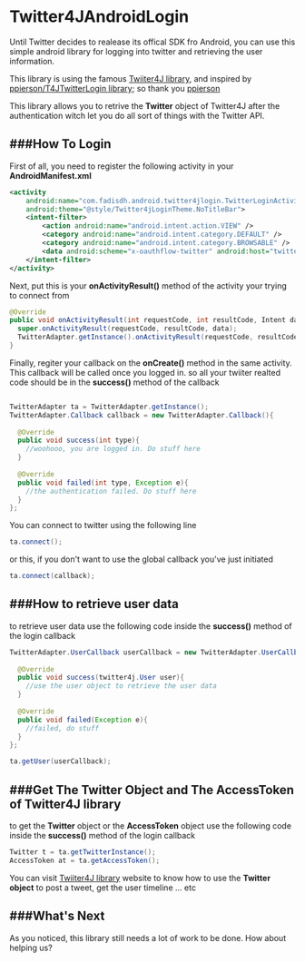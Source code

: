 Twitter4JAndroidLogin
=====================

Until Twitter decides to realease its offical SDK fro Android, you can use this simple android library for logging into twitter and retrieving the user information.

This library is using the famous [Twiiter4J library](http://twitter4j.org/en/), and inspired by [ppierson/T4JTwitterLogin library](https://github.com/ppierson/T4JTwitterLogin); so thank you [ppierson](https://github.com/ppierson)

This library allows you to retrive the **Twitter** object of Twitter4J after the authentication witch let you do all sort of things with the Twitter API.


###How To Login
--------------------

First of all, you need to register the following activity in your **AndroidManifest.xml**
```xml
<activity
	android:name="com.fadisdh.android.twitter4jlogin.TwitterLoginActivity"
	android:theme="@style/Twitter4jLoginTheme.NoTitleBar">
	<intent-filter>
	    <action android:name="android.intent.action.VIEW" />
	    <category android:name="android.intent.category.DEFAULT" />
	    <category android:name="android.intent.category.BROWSABLE" />
	    <data android:scheme="x-oauthflow-twitter" android:host="twitterlogin"/>
	</intent-filter>
</activity>
```

Next, put this is your **onActivityResult()** method of the activity your trying to connect from
```java
@Override
public void onActivityResult(int requestCode, int resultCode, Intent data) {
  super.onActivityResult(requestCode, resultCode, data);
  TwitterAdapter.getInstance().onActivityResult(requestCode, resultCode, data);
}
```

Finally, regiter your callback on the **onCreate()** method in the same activity. This callback will be called once you logged in. so all your twiiter realted code should be in the **success()** method of the callback
```java

TwitterAdapter ta = TwitterAdapter.getInstance();
TwitterAdapter.Callback callback = new TwitterAdapter.Callback(){
 
  @Override
  public void success(int type){
    //woohooo, you are logged in. Do stuff here 
  }
  
  @Override
  public void failed(int type, Exception e){
    //the authentication failed. Do stuff here
  }
};
```

You can connect to twitter using the following line
```java
ta.connect();
```

or this, if you don't want to use the global callback you've just initiated
```java
ta.connect(callback);
```


###How to retrieve user data
--------------------

to retrieve user data use the following code inside the **success()** method of the login callback
```java
TwitterAdapter.UserCallback userCallback = new TwitterAdapter.UserCallback(){
  
  @Override
  public void success(twitter4j.User user){
    //use the user object to retrieve the user data
  }
  
  @Override
  public void failed(Exception e){
    //failed, do stuff
  }
};

ta.getUser(userCallback);
```


###Get The Twitter Object and The AccessToken of Twitter4J library
--------------------

to get the **Twitter** object or the **AccessToken** object use the following code inside the **success()** method of the login callback
```java
Twitter t = ta.getTwitterInstance();
AccessToken at = ta.getAccessToken();
```
You can visit [Twiiter4J library](http://twitter4j.org/en/) website to know how to use the **Twitter object** to post a tweet, get the user timeline ... etc


###What's Next
--------------------

As you noticed, this library still needs a lot of work to be done. How about helping us?
